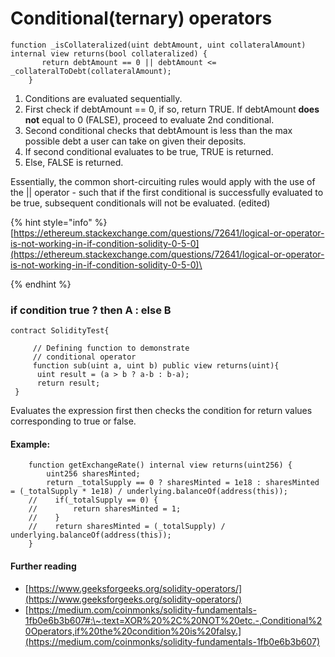 # Conditional(ternary) operators

```solidity
function _isCollateralized(uint debtAmount, uint collateralAmount) internal view returns(bool collateralized) {
       return debtAmount == 0 || debtAmount <= _collateralToDebt(collateralAmount);
    }
```

1. Conditions are evaluated sequentially.     &#x20;
2. First check if debtAmount == 0, if so, return TRUE.  If debtAmount **does not** equal to 0 (FALSE), proceed to evaluate 2nd conditional.
3. Second conditional checks that debtAmount is less than the max possible debt a user can take on given their deposits.
4. If second conditional evaluates to be true, TRUE is returned.
5. Else, FALSE is returned.

Essentially, the common short-circuiting rules would apply with the use of the || operator - such that if the first conditional is successfully evaluated to be true, subsequent conditionals will not be evaluated. (edited)

{% hint style="info" %}
[https://ethereum.stackexchange.com/questions/72641/logical-or-operator-is-not-working-in-if-condition-solidity-0-5-0](https://ethereum.stackexchange.com/questions/72641/logical-or-operator-is-not-working-in-if-condition-solidity-0-5-0)\

{% endhint %}



### if condition true ? then A : else B

```solidity
contract SolidityTest{
 
     // Defining function to demonstrate
     // conditional operator
     function sub(uint a, uint b) public view returns(uint){
      uint result = (a > b ? a-b : b-a);
      return result;
 }
```

Evaluates the expression first then checks the condition for return values corresponding to true or false.

#### Example:

```solidity
    function getExchangeRate() internal view returns(uint256) {
        uint256 sharesMinted;
        return _totalSupply == 0 ? sharesMinted = 1e18 : sharesMinted = (_totalSupply * 1e18) / underlying.balanceOf(address(this));
    //    if(_totalSupply == 0) {
    //        return sharesMinted = 1;
    //    }
    //    return sharesMinted = (_totalSupply) / underlying.balanceOf(address(this));
    }
```





#### Further reading

* [https://www.geeksforgeeks.org/solidity-operators/](https://www.geeksforgeeks.org/solidity-operators/)
* [https://medium.com/coinmonks/solidity-fundamentals-1fb0e6b3b607#:\~:text=XOR%20%2C%20NOT%20etc.-,Conditional%20Operators,if%20the%20condition%20is%20falsy.](https://medium.com/coinmonks/solidity-fundamentals-1fb0e6b3b607)
